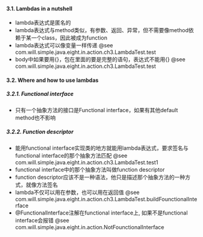 #### 3.1. Lambdas in a nutshell
* lambda表达式是匿名的
* lambda表达式与method类似，有参数、返回、异常，但不需要像method依赖于某一个class，因此被成为function
* lambda表达式可以像变量一样传递 @see com.will.simple.java.eight.in.action.ch3.LambdaTest.test
* body中如果要用{}，包在里面的要是完整的语句，表达式不能用{} @see com.will.simple.java.eight.in.action.ch3.LambdaTest.test

#### 3.2. Where and how to use lambdas

##### 3.2.1. Functional interface
* 只有一个抽象方法的接口是Functional interface，如果有其他default method也不影响

##### 3.2.2. Function descriptor
* 能用functional interface实现类的地方就能用lambda表达式，要求签名与functional interface的那个抽象方法匹配 @see com.will.simple.java.eight.in.action.ch3.LambdaTest.test1
* functional interface中的那个抽象方法叫做function descriptor
* function descriptor应该不是一种语法，他只是描述那个抽象方法的一种方式，就像方法签名
* lambda不仅可以用在参数，也可以用在返回值 @see com.will.simple.java.eight.in.action.ch3.LambdaTest.buildFounctionalInterface
* @FunctionalInterface注解在functional interface上, 如果不是functional interface会报错 @see com.will.simple.java.eight.in.action.NotFounctionalInterface